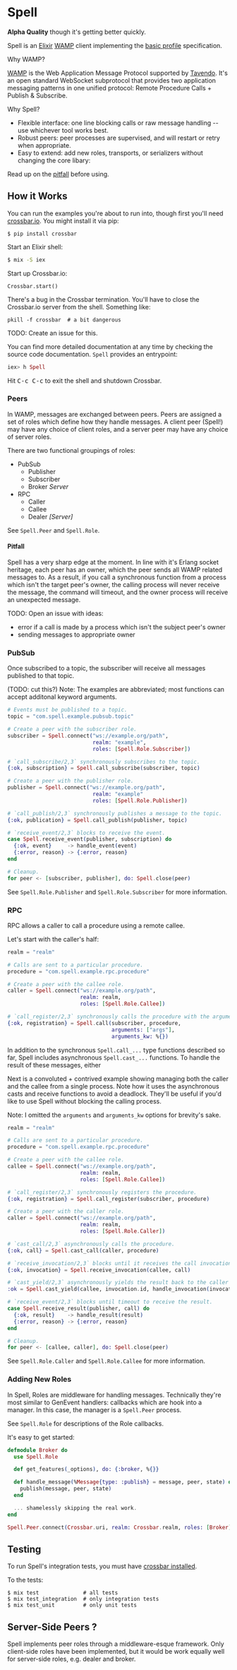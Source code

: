 # Spell

**Alpha Quality** though it's getting better quickly.

Spell is an [Elixir](http://elixir-lang.org/) [WAMP](http://wamp.ws/) client
implementing the
[basic profile](https://github.com/tavendo/WAMP/blob/master/spec/basic.md)
specification.

Why WAMP?

[WAMP](http://wamp.ws/) is the Web Application Message Protocol supported by
[Tavendo](http://tavendo.com/). It's an open standard WebSocket subprotocol that
provides two application messaging patterns in one unified protocol: Remote
Procedure Calls + Publish &amp; Subscribe.

Why Spell?

- Flexible interface: one line blocking calls or raw message handling -- use
whichever tool works best.
- Robust peers: peer processes are supervised, and will restart or retry when
appropriate.
- Easy to extend: add new roles, transports, or serializers without changing
the core libary:


Read up on the [pitfall](#pitfall) before using.

## How it Works

You can run the examples you're about to run into, though first you'll need
[crossbar.io](http://crossbar.io/). You might install it via pip:

```shell
$ pip install crossbar
```

Start an Elixir shell:

```bash
$ mix -S iex
```

<a href="#crossbar-install"></a>Start up Crossbar.io:

```
Crossbar.start()
```

There's a bug in the Crossbar termination. You'll have to close the Crossbar.io
server from the shell. Something like:

```
pkill -f crossbar  # a bit dangerous
```

TODO: Create an issue for this.

You can find more detailed documentation at any time by checking
the source code documentation. `Spell` provides an entrypoint:

```elixir
iex> h Spell
```

Hit <kbd>C-c C-c</kbd> to exit the shell and shutdown Crossbar.

### Peers

In WAMP, messages are exchanged between peers. Peers are assigned a set of roles
which define how they handle messages. A client peer (Spell!) may have any
choice of client roles, and a server peer may have any choice of server roles.

There are two functional groupings of roles:

- PubSub
  - Publisher
  - Subscriber
  - Broker _Server_
- RPC
  - Caller
  - Callee
  - Dealer _[Server]_

See `Spell.Peer` and `Spell.Role`.


#### Pitfall

Spell has a very sharp edge at the moment. In line with it's Erlang socket
heritage, each peer has an owner, which the peer sends all WAMP related messages
to. As a result, if you call a synchronous function from a process which isn't
the target peer's owner, the calling process will never receive the message, the
command will timeout, and the owner process will receive an unexpected message.

TODO: Open an issue with ideas:

- error if a call is made by a process which isn't the subject peer's owner
- sending messages to appropriate owner

### PubSub

Once subscribed to a topic, the subscriber will receive all messages
published to that topic.

(TODO: cut this?) Note: The examples are abbreviated; most functions can accept
additonal keyword arguments.


```elixir
# Events must be published to a topic.
topic = "com.spell.example.pubsub.topic"

# Create a peer with the subscriber role.
subscriber = Spell.connect("ws://example.org/path",
                           realm: "example",
                           roles: [Spell.Role.Subscriber])

# `call_subscribe/2,3` synchronously subscribes to the topic.
{:ok, subscription} = Spell.call_subscribe(subscriber, topic)

# Create a peer with the publisher role.
publisher = Spell.connect("ws://example.org/path",
                           realm: "example"
                           roles: [Spell.Role.Publisher])

# `call_publish/2,3` synchronously publishes a message to the topic.
{:ok, publication} = Spell.call_publish(publisher, topic)

# `receive_event/2,3` blocks to receive the event.
case Spell.receive_event(publisher, subscription) do
  {:ok, event}     -> handle_event(event)
  {:error, reason} -> {:error, reason}
end

# Cleanup.
for peer <- [subscriber, publisher], do: Spell.close(peer)
```

See `Spell.Role.Publisher` and `Spell.Role.Subscriber` for more information.

### RPC

RPC allows a caller to call a procedure using a remote callee.

Let's start with the caller's half:

```elixir
realm = "realm"

# Calls are sent to a particular procedure.
procedure = "com.spell.example.rpc.procedure"

# Create a peer with the callee role.
caller = Spell.connect("ws://example.org/path",
                       realm: realm,
                       roles: [Spell.Role.Callee])

# `call_register/2,3` synchronously calls the procedure with the arguments.
{:ok, registration} = Spell.call(subscriber, procedure,
                                 arguments: ["args"],
                                 arguments_kw: %{})
```

In addition to the synchronous `Spell.call_...` type functions described so far,
Spell includes asynchronous `Spell.cast_...` functions. To handle the result of
these messages, either 

Next is a convoluted + contrived example showing managing both the caller and
the callee from a single process. Note how it uses the asynchronous casts and
receive functions to avoid a deadlock. They'll be useful if you'd like to use
Spell without blocking the calling process.

Note: I omitted the `arguments` and `arguments_kw` options for brevity's sake.

```elixir
realm = "realm"

# Calls are sent to a particular procedure.
procedure = "com.spell.example.rpc.procedure"

# Create a peer with the callee role.
callee = Spell.connect("ws://example.org/path",
                       realm: realm,
                       roles: [Spell.Role.Callee])

# `call_register/2,3` synchronously registers the procedure.
{:ok, registration} = Spell.call_register(subscriber, procedure)

# Create a peer with the caller role.
caller = Spell.connect("ws://example.org/path",
                       realm: realm,
                       roles: [Spell.Role.Caller])

# `cast_call/2,3` asynchronously calls the procedure.
{:ok, call} = Spell.cast_call(caller, procedure)

# `receive_invocation/2,3` blocks until it receives the call invocation.
{:ok, invocation} = Spell.receive_invocation(callee, call)

# `cast_yield/2,3` asynchronously yields the result back to the caller
:ok = Spell.cast_yield(callee, invocation.id, handle_invocation(invocation))

# `receive_event/2,3` blocks until timeout to receive the result.
case Spell.receive_result(publisher, call) do
  {:ok, result}    -> handle_result(result)
  {:error, reason} -> {:error, reason}
end

# Cleanup.
for peer <- [callee, caller], do: Spell.close(peer)
```


See `Spell.Role.Caller` and `Spell.Role.Callee` for more information.

### Adding New Roles

In Spell, Roles are middleware for handling messages. Technically they're most
similar to GenEvent handlers: callbacks which are hook into a manager. In this
case, the manager is a `Spell.Peer` process.

See `Spell.Role` for descriptions of the Role callbacks.

It's easy to get started:

```elixir
defmodule Broker do
  use Spell.Role

  def get_features(_options), do: {:broker, %{}}

  def handle_message(%Message{type: :publish} = message, peer, state) do
    publish(message, peer, state)
  end

  ... shamelessly skipping the real work.
end

Spell.Peer.connect(Crossbar.uri, realm: Crossbar.realm, roles: [Broker])
```

## Testing

To run Spell's integration tests, you must have
[crossbar installed](#crossbar-install).


To the tests:

```shell
$ mix test              # all tests
$ mix test_integration  # only integration tests
$ mix test_unit         # only unit tests
```

## Server-Side Peers ?

Spell implements peer roles through a middleware-esque framework. Only
client-side roles have been implemented, but it would be work equally
well for server-side roles, e.g. dealer and broker.
